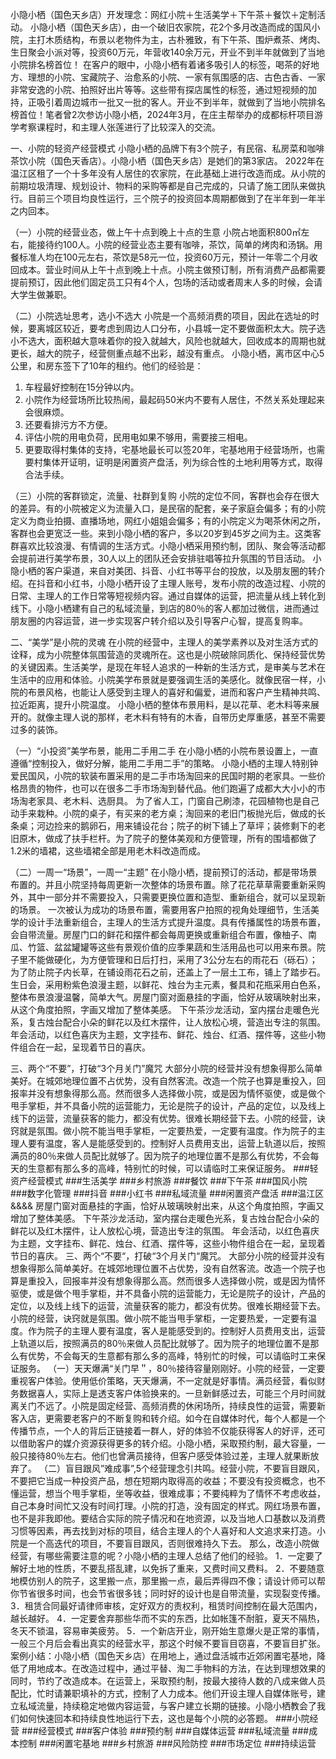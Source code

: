 小隐小栖（国色天乡店）开发理念：网红小院＋生活美学＋下午茶＋餐饮＋定制活动。
小隐小栖（国色天乡店），由一个破旧农家院，花2个多月改造而成的国风小院，主打木质结构，布景以老物件为主，古朴雅致，有下午茶、围炉煮茶、烤肉、生日聚会小派对等，投资60万元，年营收140余万元，开业不到半年就做到了当地小院排名榜首位！
在客户的眼中，小隐小栖有着诸多吸引人的标签，喝茶的好地方、理想的小院、宝藏院子、治愈系的小院、一家有氛围感的店、古色古香、一家非常安逸的小院、拍照好出片等等。这些带有探店属性的标签，通过短视频的加持，正吸引着周边城市一批又一批的客人。开业不到半年，就做到了当地小院排名榜首位！笔者曾2次参访小隐小栖，2024年3月，在庄主帮举办的成都标杆项目游学考察课程时，和主理人张莲进行了比较深入的交流。

一、小院的轻资产经营模式
小隐小栖的品牌下有3个院子，有民宿、私房菜和咖啡茶饮小院（国色天香店）。小隐小栖（国色天乡店）是她们的第3家店。
2022年在温江区租了一个十多年没有人居住的农家院，在此基础上进行改造而成。从小院的前期垃圾清理、规划设计、物料的采购等都是自己完成的，只请了施工团队来做执行。目前三个项目均良性运行，三个院子的投资回本周期都做到了在半年到一年半之内回本。

（一）小院的经营业态，做上午十点到晚上十点的生意
小院占地面积800㎡左右，能接待约100人。小院的经营业态主要有咖啡，茶饮，简单的烤肉和汤锅。用餐标准人均在100元左右，茶饮是58元一位，投资60万元，预计一年零二个月收回成本。营业时间从上午十点到晚上十点。小院主做预订制，所有消费产品都需要提前预订，因此他们固定员工只有4个人，包场的活动或者周末人多的时候，会请大学生做兼职。

（二）小院选址思考，选小不选大
小院是一个高频消费的项目，因此在选址的时候，要离城区较近，要考虑到周边人口分布，小县城一定不要做面积太大。院子选小不选大，面积越大意味着你的投入就越大，风险也就越大，回收成本的周期也就更长，越大的院子，经营侧重点越不出彩，越没有重点。
小隐小栖，离市区中心5公里，和房东签下了10年的租约。他们的经验是：
1. 车程最好控制在15分钟以内。
2. 小院作为经营场所比较热闹，最起码50米内不要有人居住，不然关系处理起来会很麻烦。
3. 还要看排污方不方便。
4. 评估小院的用电负荷，民用电如果不够用，需要接三相电。
5. 更要取得村集体的支持，宅基地最长可以签20年，宅基地用于经营场所，也需要村集体开证明，证明是闲置资产盘活，列为综合性的土地利用等方式，取得合法手续。

（三）小院的客群锁定，流量、社群到复购
小院的定位不同，客群也会存在很大的差异。有的小院被定义为流量入口，是民宿的配套，亲子家庭会偏多；有的小院定义为商业拍摄、直播场地，网红小姐姐会偏多；有的小院定义为喝茶休闲之所，客群也会更宽泛一些。来到小隐小栖的客户，多以20岁到45岁之间为主。这类客群喜欢比较浪漫、有情调的生活方式。小隐小栖采用预约制，团队、聚会等活动都会提前进行美学布景，30人以上的团队还会安排驻唱等拉升氛围的节目活动。
小隐小栖的客户渠道，来自对美团、抖音、小红书等平台的投放，以及朋友圈的转介绍。在抖音和小红书，小隐小栖开设了主理人账号，发布小院的改造过程、小院的日常、主理人的工作日常等短视频内容。通过自媒体的运营，把流量从线上转化到线下。小隐小栖建有自己的私域流量，到店的80％的客人都加过微信，进而通过朋友圈的内容运营，进一步实现客户转介绍以及引导客户心智，提高复购率。

二、“美学”是小院的灵魂
在小院的经营中，主理人的美学素养以及对生活方式的诠释，成为小院整体氛围营造的灵魂所在。这也是小院破除同质化、保持经营优势的关键因素。生活美学，是现在年轻人追求的一种新的生活方式，是审美与艺术在生活中的应用和体验。小院美学布景就是要强调生活的美感化。就像民宿一样，小院的布景风格，也能让人感受到主理人的喜好和偏爱，进而和客户产生精神共鸣、拉近距离，提升小院温度。
小隐小栖的整体布景用料，是以花草、老木料等来展开的。就像主理人说的那样，老木料有特有的木香，自带历史厚重感，甚至不需要过多的装饰。

（一）“小投资”美学布景，能用二手用二手
在小隐小栖的小院布景设置上，一直遵循“控制投入，做好分解，能用二手用二手”的策略。
小隐小栖的主理人特别钟爱民国风，小院的软装布置采用的是二手市场淘回来的民国时期的老家具。一些价格昂贵的物件，也可以在很多二手市场淘到替代品。他们跑遍了成都大大小小的市场淘老家具、老木料、选厨具。
为了省人工，门窗自己刷漆，花园植物也是自己动手来栽种。小院的桌子，有买来的老方桌；淘回来的老旧门板抛光后，做成的长条桌；河边捡来的鹅卵石，用来铺设花台；院子的树下铺上了草坪；装修剩下的老旧原木，做成了扶手栏杆。为了院子的整体美观和方便管理，所有的围墙都做了1.2米的墙裙，这些墙裙全部是用老木料改造而成。

（二）一周一“场景”，一周一“主题”
在小隐小栖，提前预订的活动，都是带场景布置的。并且小院坚持每周更新一次整体的场景布置。除了花花草草需要重新采购外，其中一部分并不需要投入，只需要更换位置和造型、重新组合，就可以呈现新的场景。
一次被认为成功的场景布置，需要用客户拍照的视角处理细节，生活美学的设计手法重新组合，主理人的生活方式提升温度。具有传播属性的场景布置，会自带流量。房屋门口的鲜花和摆件都会每周更换或重新组合布置，像柚子、南瓜、竹篮、盆盆罐罐等这些有景观价值的应季果蔬和生活用品也可以用来布景。院子里不能做硬化，为方便管理和日后打扫，采用了3公分左右的雨花石（砾石）；为了防止院子内长草，在铺设雨花石之前，还盖上了一层土工布，铺上了踏步石。生日会，采用粉紫色浪漫主题，以鲜花、烛台为主元素，餐具和花瓶采用白色系，整体布景浪漫温馨，简单大气。房屋门窗对面悬挂的字画，恰好从玻璃映射出来，从这个角度拍照，字画又增加了整体美感。
下午茶沙龙活动，室内摆台走暖色光系，复古烛台配合小朵的鲜花以及红木摆件，让人放松心境，营造出专注的氛围。
年会活动，以红色喜庆为主题，文字挂布、鲜花、烛台、红酒、摆件等，这些小物件组合在一起，呈现着节日的喜庆。

三、两个“不要”，打破“3个月关门”魔咒
大部分小院的经营并没有想象得那么简单美好。在城郊地理位置不占优势，没有自然客流。改造一个院子也算是重投入，回报率并没有想象得那么高。然而很多人选择做小院，或是因为情怀驱使，或是做个甩手掌柜，并不具备小院的运营能力，无论是院子的设计，产品的定位，以及线上线下的运营，流量获客的能力，都没有优势。很难长期经营下去。小院的经营，诀窍就是氛围。做小院不能当甩手掌柜，一定要热爱，一定要有温度。作为院子的主理人要有温度，客人是能感受到的。控制好人员费用支出，运营上轨道以后，按照满员的80％来做人员配比就够了。因为院子的地理位置不是那么有优势，不会每天的生意都有那么多的高峰，特别忙的时候，可以请临时工来保证服务。
###轻资产经营模式 ###生活美学 ###乡村旅游 ###餐饮 ###下午茶 ###国风小院 ###数字化管理 ###抖音 ###小红书 ###私域流量 ###闲置资产盘活 ###温江区
&&&&
房屋门窗对面悬挂的字画，恰好从玻璃映射出来，从这个角度拍照，字画又增加了整体美感。
下午茶沙龙活动，室内摆台走暖色光系，复古烛台配合小朵的鲜花以及红木摆件，让人放松心境，营造出专注的氛围。
年会活动，以红色喜庆为主题，文字挂布、鲜花、烛台、红酒、摆件等，这些小物件组合在一起，呈现着节日的喜庆。
三、两个“不要“，打破“3个月关门“魔咒。
大部分小院的经营并没有想象得那么简单美好。在城郊地理位置不占优势，没有自然客流。改造一个院子也算是重投入，回报率并没有想象得那么高。然而很多人选择做小院，或是因为情怀驱使，或是做个甩手掌柜，并不具备小院的运营能力，无论是院子的设计，产品的定位，以及线上线下的运营，流量获客的能力，都没有优势。很难长期经营下去。小院的经营，诀窍就是氛围。做小院不能当甩手掌柜，一定要热爱，一定要有温度。作为院子的主理人要有温度，客人是能感受到的。控制好人员费用支出，运营上轨道以后，按照满员的80％来做人员配比就够了。因为院子的地理位置不是那么有优势，不会每天的生意都有那么多的高峰，特别忙的时候，可以请临时工来保证服务。
（一）天天爆满“关门早＂，80％接待容量刚刚好。小院的经营，一定要重视客户体验。使用低价策略，天天爆满，不一定就是好事情。满员经营，看似财务数据喜人，实际上是透支客户体验换来的。一旦新鲜感过去，可能三个月时间就离关门不远了。小院是固定经营、高频消费的休闲场所，持续良性的运营，需要新客入店，更需要老客户的不断复购和转介绍。如今在自媒体时代，每个人都是一个传播节点，一个人的背后正链接着一群人，好的体验不仅能获得客人的好评，还可以借助客户的媒介资源获得更多的转介绍。小隐小栖，采取预约制，最大容量，一般只接待80％左右。他们也曾满员接待，但客户感受体验过差，主理人就果断放弃了。
（二）盲目跟风”难成事”,5个经营理念引共鸣。经营小院，不要盲目跟风，不要把它当成一种投资产品，想在短期内取得高的收益；不要没有投资概念，也不懂运营，想当个甩手掌柜，坐等收益，很难成事；不要纯粹为了情怀不考虑收益，自己本身时间忙又没有时间打理。小院的打造，没有固定的样式。网红场景布置，也不是非我即他。要结合实际的院子情况和在地资源，以及当地人口基数以及消费习惯等因素，再去找到对标的项目，结合主理人的个人喜好和人文追求来打造。小院是一个高迭代的项目，不要盲目跟风，否则很难持久下去。
那么，改造小院做经营，有哪些需要注意的呢？小隐小栖的主理人总结了他们的经验。
1．一定要了解好土地的性质，不要乱搭乱建，以免拆了重来，又费时间又费料。
2．不要随意地模仿别人的院子，这里搬一点，那里搬一点，最后弄得四不像；请设计师可以帮你节省很多时间，也会节省很多钱；同时好的设计也是自带流量，实现裂变传播。
3．租赁合同最好请律师审核，定好双方的责权利，租赁时间控制在最大范围内，越长越好。
4．一定要舍弃那些华而不实的东西，比如帐篷不耐脏，夏天不隔热，冬天不锁温，容易审美疲劳。
5．一个新店开业，刚开始生意爆火是正常的事情，一般三个月后会看出真实的经营水平，那这个时候不要盲目窃喜，不要盲目扩张。
案例小结：小隐小栖（国色天乡店）在用地上，通过盘活城市近郊闲置宅基地，降低了用地成本。在改造过程中，通过平替、淘二手物料的方法，在达到理想效果的同时，节约了改造成本。在运营上，采取预约制，按最大接待人数的八成来做人员配比，忙时请兼职填补的方式，控制了人力成本。他们开设主理人自媒体账号，建立私域流量，持续稳定地做内容运营，与客户建立长期的链接。小隐小栖教会了我们如何快速回本和持续良性地运行下去，这也是每个小院的必答题。
###小院经营 ###经营模式 ###客户体验 ###预约制 ###自媒体运营 ###私域流量 ###成本控制 ###闲置宅基地 ###乡村旅游 ###风险防控 ###市场定位 ###持续运营